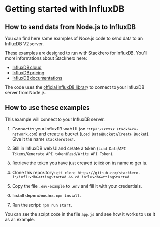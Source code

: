 # Getting started with InfluxDB


## How to send data from Node.js to InfluxDB

You can find here some examples of Node.js code to send data to an InfluxDB V2 server.

These examples are designed to run with Stackhero for InfluxDB.
You'll more informations about Stackhero here:
- [InfluxDB cloud](https://www.stackhero.io/en/services/InfluxDB/benefits)
- [InfluxDB pricing](https://www.stackhero.io/en/services/InfluxDB/pricing)
- [InfluxDB documentations](https://www.stackhero.io/en/services/InfluxDB/documentations)

The code uses the [official influxDB library](https://github.com/influxdata/influxdb-client-js) to connect to your InfluxDB server from Node.js.


## How to use these examples

This example will connect to your InfluxDB server.

1. Connect to your InfluxDB web UI (on `https://XXXXX.stackhero-network.com`) and create a bucket (`Load Data`/`Buckets`/`Create Bucket`). Give it the name `stackherotest`.

1. Still in InfluxDB web UI and create a token (`Load Data`/`API Tokens`/`Generate API token`/`Read/Write API Token`).

1. Retrieve the token you have just created (click on its name to get it).

1. Clone this repository: `git clone https://github.com/stackhero-io/influxdbGettingStarted && cd influxdbGettingStarted`

1. Copy the file `.env-example` to `.env` and fill it with your credentials.

1. Install dependencies: `npm install`.

1. Run the script: `npm run start`.


You can see the script code in the file `app.js` and see how it works to use it as an example.